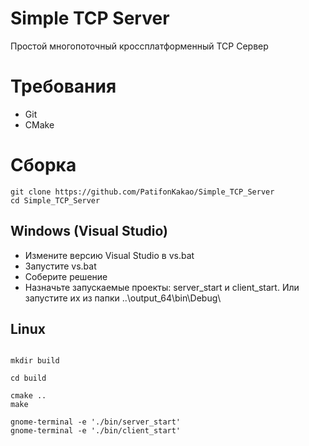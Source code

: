 # Simple TCP Server
Простой многопоточный кроссплатформенный TCP Сервер

# Требования

* Git
* CMake

# Сборка

```shell
git clone https://github.com/PatifonKakao/Simple_TCP_Server 
cd Simple_TCP_Server
```

## Windows (Visual Studio)
* Измените версию Visual Studio в vs.bat
* Запустите vs.bat
* Соберите решение
* Назначьте запускаемые проекты: server_start и client_start. Или запустите их из папки ..\output_64\bin\Debug\

## Linux

```shell

mkdir build

cd build

cmake ..
make

gnome-terminal -e './bin/server_start'
gnome-terminal -e './bin/client_start'
```
